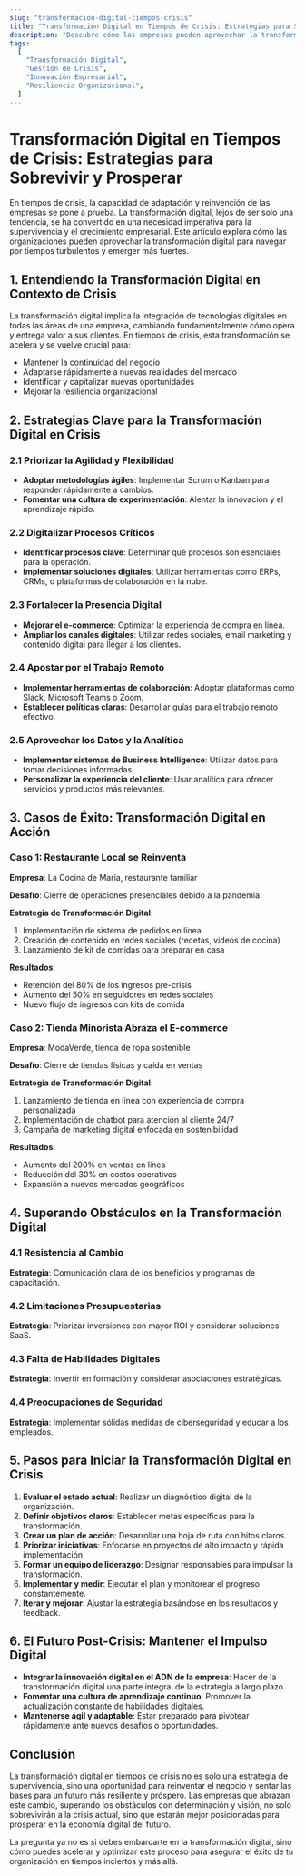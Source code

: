 ```yaml
---
slug: "transformacion-digital-tiempos-crisis"
title: "Transformación Digital en Tiempos de Crisis: Estrategias para Sobrevivir y Prosperar"
description: "Descubre cómo las empresas pueden aprovechar la transformación digital para superar crisis y emerger más fuertes, con estrategias prácticas y casos de éxito."
tags:
  [
    "Transformación Digital",
    "Gestión de Crisis",
    "Innovación Empresarial",
    "Resiliencia Organizacional",
  ]
---
```


# Transformación Digital en Tiempos de Crisis: Estrategias para Sobrevivir y Prosperar

En tiempos de crisis, la capacidad de adaptación y reinvención de las empresas se pone a prueba. La transformación digital, lejos de ser solo una tendencia, se ha convertido en una necesidad imperativa para la supervivencia y el crecimiento empresarial. Este artículo explora cómo las organizaciones pueden aprovechar la transformación digital para navegar por tiempos turbulentos y emerger más fuertes.

## 1. Entendiendo la Transformación Digital en Contexto de Crisis

La transformación digital implica la integración de tecnologías digitales en todas las áreas de una empresa, cambiando fundamentalmente cómo opera y entrega valor a sus clientes. En tiempos de crisis, esta transformación se acelera y se vuelve crucial para:

- Mantener la continuidad del negocio
- Adaptarse rápidamente a nuevas realidades del mercado
- Identificar y capitalizar nuevas oportunidades
- Mejorar la resiliencia organizacional

## 2. Estrategias Clave para la Transformación Digital en Crisis

### 2.1 Priorizar la Agilidad y Flexibilidad

- **Adoptar metodologías ágiles**: Implementar Scrum o Kanban para responder rápidamente a cambios.
- **Fomentar una cultura de experimentación**: Alentar la innovación y el aprendizaje rápido.

### 2.2 Digitalizar Procesos Críticos

- **Identificar procesos clave**: Determinar qué procesos son esenciales para la operación.
- **Implementar soluciones digitales**: Utilizar herramientas como ERPs, CRMs, o plataformas de colaboración en la nube.

### 2.3 Fortalecer la Presencia Digital

- **Mejorar el e-commerce**: Optimizar la experiencia de compra en línea.
- **Ampliar los canales digitales**: Utilizar redes sociales, email marketing y contenido digital para llegar a los clientes.

### 2.4 Apostar por el Trabajo Remoto

- **Implementar herramientas de colaboración**: Adoptar plataformas como Slack, Microsoft Teams o Zoom.
- **Establecer políticas claras**: Desarrollar guías para el trabajo remoto efectivo.

### 2.5 Aprovechar los Datos y la Analítica

- **Implementar sistemas de Business Intelligence**: Utilizar datos para tomar decisiones informadas.
- **Personalizar la experiencia del cliente**: Usar analítica para ofrecer servicios y productos más relevantes.

## 3. Casos de Éxito: Transformación Digital en Acción

### Caso 1: Restaurante Local se Reinventa

**Empresa**: La Cocina de María, restaurante familiar

**Desafío**: Cierre de operaciones presenciales debido a la pandemia

**Estrategia de Transformación Digital**:

1. Implementación de sistema de pedidos en línea
2. Creación de contenido en redes sociales (recetas, videos de cocina)
3. Lanzamiento de kit de comidas para preparar en casa

**Resultados**:

- Retención del 80% de los ingresos pre-crisis
- Aumento del 50% en seguidores en redes sociales
- Nuevo flujo de ingresos con kits de comida

### Caso 2: Tienda Minorista Abraza el E-commerce

**Empresa**: ModaVerde, tienda de ropa sostenible

**Desafío**: Cierre de tiendas físicas y caída en ventas

**Estrategia de Transformación Digital**:

1. Lanzamiento de tienda en línea con experiencia de compra personalizada
2. Implementación de chatbot para atención al cliente 24/7
3. Campaña de marketing digital enfocada en sostenibilidad

**Resultados**:

- Aumento del 200% en ventas en línea
- Reducción del 30% en costos operativos
- Expansión a nuevos mercados geográficos

## 4. Superando Obstáculos en la Transformación Digital

### 4.1 Resistencia al Cambio

**Estrategia**: Comunicación clara de los beneficios y programas de capacitación.

### 4.2 Limitaciones Presupuestarias

**Estrategia**: Priorizar inversiones con mayor ROI y considerar soluciones SaaS.

### 4.3 Falta de Habilidades Digitales

**Estrategia**: Invertir en formación y considerar asociaciones estratégicas.

### 4.4 Preocupaciones de Seguridad

**Estrategia**: Implementar sólidas medidas de ciberseguridad y educar a los empleados.

## 5. Pasos para Iniciar la Transformación Digital en Crisis

1. **Evaluar el estado actual**: Realizar un diagnóstico digital de la organización.
2. **Definir objetivos claros**: Establecer metas específicas para la transformación.
3. **Crear un plan de acción**: Desarrollar una hoja de ruta con hitos claros.
4. **Priorizar iniciativas**: Enfocarse en proyectos de alto impacto y rápida implementación.
5. **Formar un equipo de liderazgo**: Designar responsables para impulsar la transformación.
6. **Implementar y medir**: Ejecutar el plan y monitorear el progreso constantemente.
7. **Iterar y mejorar**: Ajustar la estrategia basándose en los resultados y feedback.

## 6. El Futuro Post-Crisis: Mantener el Impulso Digital

- **Integrar la innovación digital en el ADN de la empresa**: Hacer de la transformación digital una parte integral de la estrategia a largo plazo.
- **Fomentar una cultura de aprendizaje continuo**: Promover la actualización constante de habilidades digitales.
- **Mantenerse ágil y adaptable**: Estar preparado para pivotear rápidamente ante nuevos desafíos o oportunidades.

## Conclusión

La transformación digital en tiempos de crisis no es solo una estrategia de supervivencia, sino una oportunidad para reinventar el negocio y sentar las bases para un futuro más resiliente y próspero. Las empresas que abrazan este cambio, superando los obstáculos con determinación y visión, no solo sobrevivirán a la crisis actual, sino que estarán mejor posicionadas para prosperar en la economía digital del futuro.

La pregunta ya no es si debes embarcarte en la transformación digital, sino cómo puedes acelerar y optimizar este proceso para asegurar el éxito de tu organización en tiempos inciertos y más allá.
